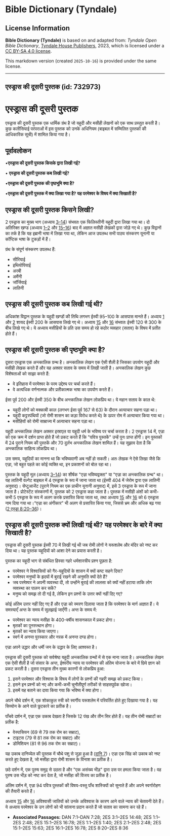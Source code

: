 # Bible Dictionary (Tyndale)

## License Information

**Bible Dictionary (Tyndale)** is based on and adapted from: _Tyndale Open Bible Dictionary_, [Tyndale House Publishers](https://tyndaleopenresources.com/), 2023, which is licensed under a [CC BY-SA 4.0 license](https://creativecommons.org/licenses/by-sa/4.0/legalcode.en).

This markdown version (created `2025-10-16`) is provided under the same license.



--------------------------------

## एस्ड्रास की दूसरी पुस्तक (id: 732973)

एस्ड्रास की दूसरी पुस्तक
========================

एस्ड्रास की दूसरी पुस्तक एक धार्मिक ग्रंथ है जो यहूदी और मसीही लेखनों को एक साथ प्रस्तुत करती है। कुछ कलीसियाई परंपराओं में इस पुस्तक को उनके अधिनियम (बाइबल में सम्मिलित पुस्तकों की आधिकारिक सूची) में शामिल किया गया है।

पूर्वावलोकन
-----------

•**एस्ड्रास की दूसरी पुस्तक किसके द्वारा लिखी गई?**

• **एस्ड्रास की दूसरी पुस्तक कब लिखी गई?**

•**एस्ड्रास की दूसरी पुस्तक की पृष्ठभूमि क्या है?**

•**एस्ड्रास की दूसरी पुस्तक में क्या लिखा गया है? यह परमेश्वर के विषय में क्या सिखाती है?** 

**एस्ड्रास** की दूसरी पुस्तक किसने लिखी?
----------------------------------------

2 एस्ड्रास का मुख्य भाग (अध्याय [3–14](https://ref.ly/2Esd3:1-2Esd14:48)) संभवतः एक फिलिस्तीनी यहूदी द्वारा लिखा गया था। दो अतिरिक्त खण्ड (अध्याय [1–2](https://ref.ly/2Esd1:1-2Esd2:48) और [15–16](https://ref.ly/2Esd15:1-2Esd16:78)) बाद में अज्ञात मसीही लेखकों द्वारा जोड़े गए थे। कुछ विद्वानों का तर्क है कि यह इब्रानी भाषा में लिखा गया था, लेकिन आज उपलब्ध सभी पाठ्य संस्करण यूनानी या कॉप्टिक भाषा के टुकड़ों में हैं।

ग्रंथ के संपूर्ण संस्करण उपलब्ध हैं:

* सीरियाई
* इथियोपियाई
* अरबी
* अर्मेनी
* जॉर्जियाई
* लातिनी

एस्ड्रास की दूसरी पुस्तक कब लिखी गई थी?
---------------------------------------

अधिकांश विद्वान पुस्तक के यहूदी खण्डों की तिथि लगभग ईस्वी 95–100 के आसपास मानते हैं। अध्याय [1](https://ref.ly/2Esd1:1-2Esd1:40) और [2](https://ref.ly/2Esd2:1-2Esd2:48) शायद ईस्वी 200 के आसपास लिखे गए थे। अध्याय [15](https://ref.ly/2Esd15:1-2Esd15:63) और [16](https://ref.ly/2Esd16:1-2Esd16:78) संभवतः ईस्वी 120 से 300 के बीच लिखे गए थे। ये अध्याय मसीहियों के प्रति उस समय हो रहे कठोर व्यवहार (सताव) के विषय में प्रतीत होते हैं।

एस्ड्रास की दूसरी पुस्तक की पृष्ठभूमि क्या है?
----------------------------------------------

दूसरा एस्ड्रास एक अन्त्कालिक ग्रन्थ है। अन्त्कालिक लेखन एक ऐसी शैली है जिसका उपयोग यहूदी और मसीही लेखक करते हैं और यह अक्सर सताव के समय में लिखी जाती है। अन्त्कालिक लेखन कुछ विशेषताओं को साझा करते हैं:

* वे इतिहास में परमेश्‍वर के परम उद्देश्य पर चर्चा करते हैं।
* वे अत्यधिक वर्णनात्मक और प्रतीकात्मक भाषा का उपयोग करते हैं।

ईसा पूर्व 200 और ईस्वी 350 के बीच अन्त्कालिक लेखन लोकप्रिय था। ये महान सताव के काल थे:

* यहूदी लोगों को मक्काबी काल (लगभग ईसा पूर्व 167 से 63\) के दौरान अत्याचार सहना पड़ा था।
* यहूदी कट्टरपंथियों (जो रोमी शासन का कड़ा विरोध करते थे) के ऊपर रोम में अत्याचार किया गया था।
* मसीहियों को रोमी साम्राज्य में अत्याचार सहना पड़ा था।

यहूदी अन्त्कालिक लेखन अक्सर इस्राएल या यहूदी धर्म के भविष्य पर चर्चा करता है। 2 एस्ड्रास 14 में, एज्रा को एक क्रम में दर्शन प्राप्त होते हैं जो प्रकट करते हैं कि "पवित्र पुस्तकें" उन्हें पुनः प्राप्त होंगी। इन पुस्तकों में 24 पुराने नियम की पुस्तकें और 70 दुर्लभ अन्त्कालिक लेखन शामिल हैं। यह सुझाव देता है कि अन्त्कालिक साहित्य लोकप्रिय था।

उस समय, यहूदियों का मानना था कि भविष्यवाणी अब नहीं हो सकती। अतः लेखक ने ऐसे लिखा जैसे कि एज्रा, जो बहुत पहले का कोई व्यक्ति था, इन प्रकाशनों को बोल रहा था।

पुस्तक के यहूदी मूल (अध्याय [3–14](https://ref.ly/2Esd3:1-2Esd14:48)) का शीर्षक "एज्रा भविष्यद्वक्ता" या "एज्रा का अन्त्कालिक ग्रन्थ" था। यह लातिनी वल्गेट बाइबल में 4 एस्ड्रास के रूप में जाना जाता था (ईस्वी 404 में जेरोम द्वारा एक लातिनी अनुवाद)। सेप्टुआजेंट (पुराने नियम का एक प्राचीन यूनानी अनुवाद) में, इसे 3 एस्ड्रास के रूप में जाना जाता है। प्रोटेस्टेंट संस्करणों में, पुस्तक को 2 एस्ड्रास कहा जाता है। पुस्तक में मसीही अंशों को कभी\-कभी 5 एस्ड्रास के रूप में अलग करके प्रसारित किया जाता था, तथा अध्याय [15](https://ref.ly/2Esd15:1-2Esd15:63) और [16](https://ref.ly/2Esd16:1-2Esd16:78) को 6 एस्ड्रास नाम दिया गया था।“एज्रा का अंगीकार” भी अलग से प्रसारित किया गया, जिससे भ्रम और अधिक बढ़ गया ([2 एस्ड्रा 8:20–36](https://ref.ly/2Esd8:20-2Esd8:36))।

एस्ड्रास की दूसरी पुस्तक क्यों लिखी गई थी? यह परमेश्वर के बारे में क्या सिखाती है?
----------------------------------------------------------------------------------

एस्ड्रास की दूसरी पुस्तक ईस्वी 70 में लिखी गई थी जब रोमी लोगों ने यरूशलेम और मंदिर को नष्ट कर दिया था। यह पुस्तक यहूदियों को आशा देने का प्रयास करती है।

पुस्तक का यहूदी भाग से संबंधित हिस्सा गहरे धर्मशास्त्रीय प्रश्न पूछता है:

* परमेश्वर ने विश्वासियों को गैर\-यहूदियों के शासन में क्यों कष्ट सहने दिया?
* परमेश्वर मनुष्यों के हृदयों में बुराई रखने की अनुमति क्यों देते हैं?
* जब परमेश्वर ने अपनी व्यवस्था दी, तो उन्होंने बुराई की लालसा को क्यों नहीं हटाया ताकि लोग व्यवस्था का पालन कर सकें?
* मनुष्य को समझ तो दी गई है, लेकिन इन प्रश्नों के उत्तर क्यों नहीं दिए गए?

कोई अंतिम उत्तर नहीं दिए गए हैं और एज्रा को स्मरण दिलाया जाता है कि परमेश्वर के मार्ग अज्ञात हैं। ये समस्याएँ अन्त के समय में सुलझाई जाएँगी। अन्त के समय में:

* परमेश्वर का न्याय मसीहा के 400\-वर्षीय शासनकाल में प्रकट होगा।
* मृतकों का पुनरुत्थान होगा।
* मृतकों का न्याय किया जाएगा।
* स्वर्ग में अनन्त पुरस्कार और नरक में अनन्त दण्ड होगा।

एज्रा अपने उद्धार और धर्मी जन के उद्धार के लिए आश्वस्त है।

एस्ड्रास की दूसरी पुस्तक को सर्वश्रेष्ठ यहूदी अन्त्कालिक ग्रन्थों में से एक माना जाता है। अन्त्कालिक लेखन एक ऐसी शैली है जो संसार के अन्त, ईश्वरीय न्याय या परमेश्वर की अंतिम योजना के बारे में छिपे ज्ञान को प्रकट करती है। दूसरा एस्ड्रास तीन मुख्य कारणों से लोकप्रिय हुआ:

1. इसने परमेश्वर और विश्वास के विषय में लोगों के प्रश्नों की गहरी समझ को प्रकट किया।
2. इसने इन प्रश्नों को नए और कभी\-कभी चुनौतीपूर्ण तरीकों से साहसपूर्वक खोजा।
3. इसमें यह बताने का दावा किया गया कि भविष्य में क्या होगा।

अपने चौथे दर्शन में, एक शोकाकुल स्त्री को स्वर्गीय यरूशलेम में परिवर्तित होते हुए दिखाया गया है। यह सिय्योन के आने वाले छुटकारे का प्रतीक है। 

पाँचवे दर्शन में, एज्रा एक उकाब देखता है जिसके 12 पंख और तीन सिर होते हैं। यह तीन रोमी सम्राटों का प्रतीक है:

* वेस्पासियन (69 से 79 तक रोम का सम्राट),
* टाइटस (79 से 81 तक रोम का सम्राट) और
* डोमिशियन (81 से 96 तक रोम का सम्राट)।

यह उकाब दानिय्येल की पुस्तक में चौथे पशु से जुड़ा हुआ है ([दानि 7](https://ref.ly/Dan7:1-Dan7:28))। एज्रा एक सिंह को उकाब को नष्ट करते हुए देखता है, जो मसीहा द्वारा रोमी शासन के विनाश का प्रतीक है।

छठे दर्शन में, एक पुरुष समुद्र से उठता है और "एक असंख्य भीड़" द्वारा उस पर हमला किया जाता है। वह पुरुष उस भीड़ को नष्ट कर देता है, जो मसीहा की विजय का प्रतीक है।

अंतिम दर्शन में, एज्रा 94 पवित्र पुस्तकों की विषय\-वस्तु पाँच शास्त्रियों को सुनाते हैं और अपने स्वर्गारोहण की तैयारी करते हैं।

अध्याय [15](https://ref.ly/2Esd15:1-2Esd15:63) और [16](https://ref.ly/2Esd16:1-2Esd16:78) अविश्वासी जातियों को उनके अविश्वास के कारण आने वाले न्याय की चेतावनी देते हैं। ये अध्याय परमेश्वर के उन लोगों को भी सांत्वना प्रदान करते हैं जो सताव का सामना कर रहे हैं।

* **Associated Passages:** DAN 7:1–DAN 7:28; 2ES 3:1–2ES 14:48; 2ES 1:1–2ES 2:48; 2ES 15:1–2ES 16:78; 2ES 1:1–2ES 1:40; 2ES 2:1–2ES 2:48; 2ES 15:1–2ES 15:63; 2ES 16:1–2ES 16:78; 2ES 8:20–2ES 8:36

